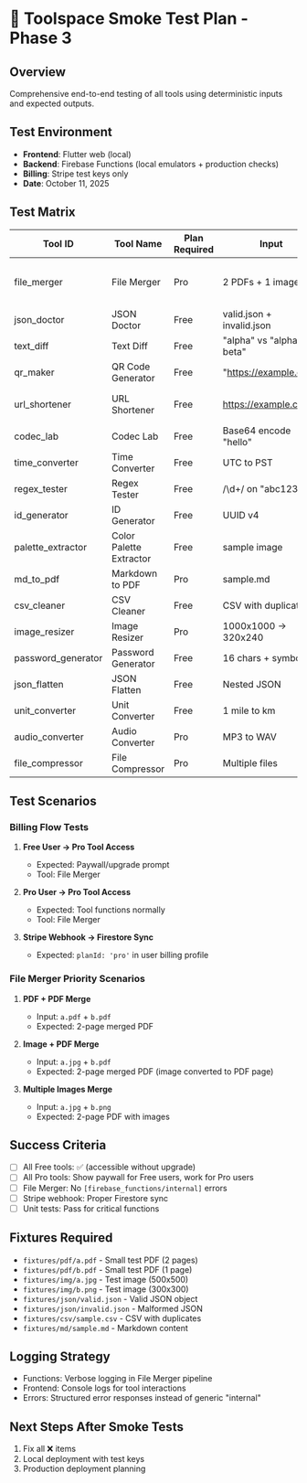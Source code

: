 # 🧪 Toolspace Smoke Test Plan - Phase 3

## Overview

Comprehensive end-to-end testing of all tools using deterministic inputs and expected outputs.

## Test Environment

- **Frontend**: Flutter web (local)
- **Backend**: Firebase Functions (local emulators + production checks)
- **Billing**: Stripe test keys only
- **Date**: October 11, 2025

## Test Matrix

| Tool ID            | Tool Name               | Plan Required | Input                     | Expected Output          | Status | Notes                         |
| ------------------ | ----------------------- | ------------- | ------------------------- | ------------------------ | ------ | ----------------------------- |
| file_merger        | File Merger             | Pro           | 2 PDFs + 1 image          | Merged PDF (3 pages)     | ⏳     | Priority - fix internal error |
| json_doctor        | JSON Doctor             | Free          | valid.json + invalid.json | validation results       | ⏳     |                               |
| text_diff          | Text Diff               | Free          | "alpha" vs "alpha beta"   | 1 insertion detected     | ⏳     |                               |
| qr_maker           | QR Code Generator       | Free          | "https://example.com"     | QR code PNG              | ⏳     |                               |
| url_shortener      | URL Shortener           | Free          | https://example.com       | Shortened URL + redirect | ⏳     |                               |
| codec_lab          | Codec Lab               | Free          | Base64 encode "hello"     | "aGVsbG8="               | ⏳     |                               |
| time_converter     | Time Converter          | Free          | UTC to PST                | Correct time zone        | ⏳     |                               |
| regex_tester       | Regex Tester            | Free          | /\d+/ on "abc123"         | Match at index 3         | ⏳     |                               |
| id_generator       | ID Generator            | Free          | UUID v4                   | Valid UUID format        | ⏳     |                               |
| palette_extractor  | Color Palette Extractor | Free          | sample image              | 10 colors extracted      | ⏳     |                               |
| md_to_pdf          | Markdown to PDF         | Pro           | sample.md                 | PDF output               | ⏳     |                               |
| csv_cleaner        | CSV Cleaner             | Free          | CSV with duplicates       | Deduplicated CSV         | ⏳     |                               |
| image_resizer      | Image Resizer           | Pro           | 1000x1000 → 320x240       | Resized image            | ⏳     |                               |
| password_generator | Password Generator      | Free          | 16 chars + symbols        | Meets criteria           | ⏳     |                               |
| json_flatten       | JSON Flatten            | Free          | Nested JSON               | Flattened keys           | ⏳     |                               |
| unit_converter     | Unit Converter          | Free          | 1 mile to km              | 1.609344 km              | ⏳     |                               |
| audio_converter    | Audio Converter         | Pro           | MP3 to WAV                | Converted audio          | ⏳     |                               |
| file_compressor    | File Compressor         | Pro           | Multiple files            | ZIP archive              | ⏳     |                               |

## Test Scenarios

### Billing Flow Tests

1. **Free User → Pro Tool Access**

   - Expected: Paywall/upgrade prompt
   - Tool: File Merger

2. **Pro User → Pro Tool Access**

   - Expected: Tool functions normally
   - Tool: File Merger

3. **Stripe Webhook → Firestore Sync**
   - Expected: `planId: 'pro'` in user billing profile

### File Merger Priority Scenarios

1. **PDF + PDF Merge**

   - Input: `a.pdf` + `b.pdf`
   - Expected: 2-page merged PDF

2. **Image + PDF Merge**

   - Input: `a.jpg` + `b.pdf`
   - Expected: 2-page merged PDF (image converted to PDF page)

3. **Multiple Images Merge**
   - Input: `a.jpg` + `b.png`
   - Expected: 2-page PDF with images

## Success Criteria

- [ ] All Free tools: ✅ (accessible without upgrade)
- [ ] All Pro tools: Show paywall for Free users, work for Pro users
- [ ] File Merger: No `[firebase_functions/internal]` errors
- [ ] Stripe webhook: Proper Firestore sync
- [ ] Unit tests: Pass for critical functions

## Fixtures Required

- `fixtures/pdf/a.pdf` - Small test PDF (2 pages)
- `fixtures/pdf/b.pdf` - Small test PDF (1 page)
- `fixtures/img/a.jpg` - Test image (500x500)
- `fixtures/img/b.png` - Test image (300x300)
- `fixtures/json/valid.json` - Valid JSON object
- `fixtures/json/invalid.json` - Malformed JSON
- `fixtures/csv/sample.csv` - CSV with duplicates
- `fixtures/md/sample.md` - Markdown content

## Logging Strategy

- Functions: Verbose logging in File Merger pipeline
- Frontend: Console logs for tool interactions
- Errors: Structured error responses instead of generic "internal"

## Next Steps After Smoke Tests

1. Fix all ❌ items
2. Local deployment with test keys
3. Production deployment planning
